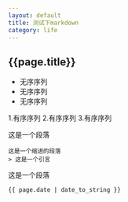 ```yaml
---
layout: default
title: 测试下markdown
category: life
---
```

## {{page.title}}
* 无序序列
* 无序序列
* 无序序列

1.有序序列
2.有序序列
3.有序序列

这是一个段落

	这是一个缩进的段落
	> 这是一个引言

这是一个段落

	{{ page.date | date_to_string }}

